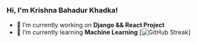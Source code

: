 ### Hi, I'm Krishna Bahadur Khadka! 


- 🔭 I’m currently working on **Django && React Project**
- 🌱 I’m currently learning **Machine Learning**
[![GitHub Streak](https://github-readme-streak-stats.herokuapp.com/?user=KrishZayn7&theme=dark)] </p>
